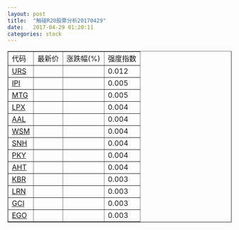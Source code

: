 ```yaml
---
layout: post
title:  "触碰R20股票分析20170429"
date:   2017-04-29 01:20:11
categories: stock
---
```

<script type="text/javascript">
var stockList = []
stockList.push('gb_urs');
stockList.push('gb_ipi');
stockList.push('gb_mtg');
stockList.push('gb_lpx');
stockList.push('gb_aal');
stockList.push('gb_wsm');
stockList.push('gb_snh');
stockList.push('gb_pky');
stockList.push('gb_aht');
stockList.push('gb_kbr');
stockList.push('gb_lrn');
stockList.push('gb_gci');
stockList.push('gb_ego');
</script>

<table border="1">
 <tr>
 <td>代码</td>
  <td>最新价</td>
  <td>涨跌幅(%)</td>
 <td>强度指数</td>
</tr>
  <tr id="urs"><td><a href="http://stock.finance.sina.com.cn/usstock/quotes/URS.html" target="_blank">URS</a></td><td></td><td></td><td>0.012</td></tr>
  <tr id="ipi"><td><a href="http://stock.finance.sina.com.cn/usstock/quotes/IPI.html" target="_blank">IPI</a></td><td></td><td></td><td>0.005</td></tr>
  <tr id="mtg"><td><a href="http://stock.finance.sina.com.cn/usstock/quotes/MTG.html" target="_blank">MTG</a></td><td></td><td></td><td>0.005</td></tr>
  <tr id="lpx"><td><a href="http://stock.finance.sina.com.cn/usstock/quotes/LPX.html" target="_blank">LPX</a></td><td></td><td></td><td>0.004</td></tr>
  <tr id="aal"><td><a href="http://stock.finance.sina.com.cn/usstock/quotes/AAL.html" target="_blank">AAL</a></td><td></td><td></td><td>0.004</td></tr>
  <tr id="wsm"><td><a href="http://stock.finance.sina.com.cn/usstock/quotes/WSM.html" target="_blank">WSM</a></td><td></td><td></td><td>0.004</td></tr>
  <tr id="snh"><td><a href="http://stock.finance.sina.com.cn/usstock/quotes/SNH.html" target="_blank">SNH</a></td><td></td><td></td><td>0.004</td></tr>
  <tr id="pky"><td><a href="http://stock.finance.sina.com.cn/usstock/quotes/PKY.html" target="_blank">PKY</a></td><td></td><td></td><td>0.004</td></tr>
  <tr id="aht"><td><a href="http://stock.finance.sina.com.cn/usstock/quotes/AHT.html" target="_blank">AHT</a></td><td></td><td></td><td>0.004</td></tr>
  <tr id="kbr"><td><a href="http://stock.finance.sina.com.cn/usstock/quotes/KBR.html" target="_blank">KBR</a></td><td></td><td></td><td>0.003</td></tr>
  <tr id="lrn"><td><a href="http://stock.finance.sina.com.cn/usstock/quotes/LRN.html" target="_blank">LRN</a></td><td></td><td></td><td>0.003</td></tr>
  <tr id="gci"><td><a href="http://stock.finance.sina.com.cn/usstock/quotes/GCI.html" target="_blank">GCI</a></td><td></td><td></td><td>0.003</td></tr>
  <tr id="ego"><td><a href="http://stock.finance.sina.com.cn/usstock/quotes/EGO.html" target="_blank">EGO</a></td><td></td><td></td><td>0.003</td></tr>
</table>
